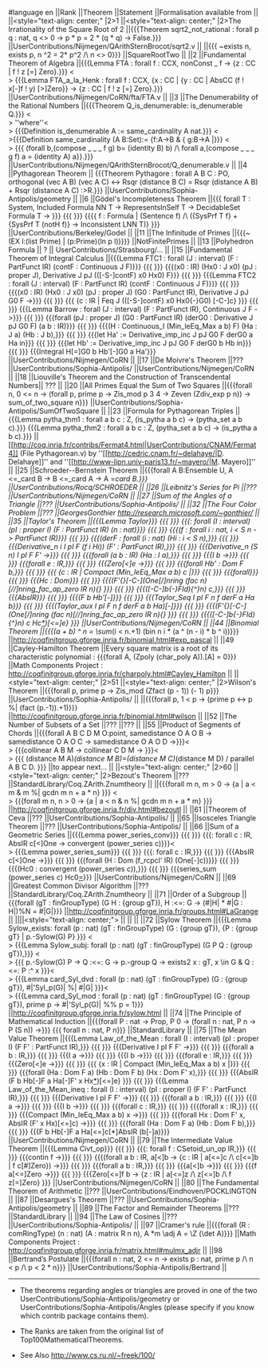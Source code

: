#language en
||Rank ||Theorem ||Statement ||Formalisation available from ||
||<style="text-align: center;" |2>1 ||<style="text-align: center;" |2>The Irrationality of the Square Root of 2 ||{{{Theorem sqrt2_not_rational : forall p q : nat, q <> 0 -> p * p = 2 * (q * q) -> False.}}} ||UserContributions/Nijmegen/QArithSternBrocot/sqrt2.v ||
||{{{  ~exists n, exists p, n ^2 = 2* p^2 /\ n <> 0}}} ||SquareRootTwo ||
||2 ||Fundamental Theorem of Algebra ||{{{Lemma FTA : forall f : CCX, nonConst _ f -> {z : CC | f ! z [=] Zero}.}}} <<BR>> {{{Lemma FTA_a_la_Henk : forall f : CCX, {x : CC | {y : CC | AbsCC (f ! x[-]f ! y) [>]Zero}} -> {z : CC | f ! z [=] Zero}.}}} ||UserContributions/Nijmegen/CoRN/fta/FTA.v ||
||3 ||The Denumerability of the Rational Numbers ||{{{Theorem Q_is_denumerable: is_denumerable Q.}}} <<BR>> ''where''<<BR>> {{{Definition is_denumerable A := same_cardinality A nat.}}} <<BR>>{{{Definition same_cardinality (A B:Set):= {f:A->B & { g:B->A |}}} <<BR>> {{{ (forall b,(compose _ _ _ f g) b= (identity B) b) /\ forall a,(compose _ _ _ g f) a = (identity A) a}}.}}} ||UserContributions/Nijmegen/QArithSternBrocot/Q_denumerable.v ||
||4 ||Pythagorean Theorem || {{{Theorem Pythagore : forall A B C : PO, orthogonal (vec A B) (vec A C) <-> Rsqr (distance B C) = Rsqr (distance A B) + Rsqr (distance A C) :>R.}}} ||UserContributions/Sophia-Antipolis/geometry ||
||6 ||Gödel's Incompleteness Theorem ||{{{ forall T : System, Included Formula NN T -> RepresentsInSelf T -> DecidableSet Formula T -> }}} {{{ }}} {{{{ f : Formula | (Sentence f) /\ ({SysPrf T f} + {SysPrf T (notH f)} -> Inconsistent LNN T)} }}} ||UserContributions/Berkeley/Godel ||
||11 ||The Infinitude of Primes ||{{{~(EX l:(list Prime) | (p:Prime)(In p l))}}} ||NotFinitePrimes ||
||13 ||Polyhedron Formula || ? || UserContributions/Strasbourg/... ||
||15 ||Fundamental Theorem of Integral Calculus ||{{{Lemma FTC1 : forall (J : interval) (F : PartFunct IR) (contF : Continuous J F)}}} {{{ }}} {{{(x0 : IR) (Hx0 : J x0) (pJ : proper J), Derivative J pJ (([-S-]contF) x0 Hx0) F}}} {{{ }}} {{{Lemma FTC2 : forall (J : interval) (F : PartFunct IR) (contF : Continuous J F)}}} {{{ }}} {{{(x0 : IR) (Hx0 : J x0) (pJ : proper J) (G0 : PartFunct IR), Derivative J pJ G0 F ->}}} {{{ }}} {{{ {c : IR | Feq J (([-S-]contF) x0 Hx0{-}G0) [-C-]c} }}} {{{ }}} {{{Lemma Barrow : forall (J : interval) (F : PartFunct IR), Continuous J F ->}}} {{{ }}} {{{forall (pJ : proper J) (G0 : PartFunct IR) (derG0 : Derivative J pJ G0 F) (a b : IR)}}} {{{ }}} {{{(H : Continuous_I (Min_leEq_Max a b) F) (Ha : J a) (Hb : J b),}}} {{{ }}} {{{let Ha' := Derivative_imp_inc J pJ G0 F derG0 a Ha in}}} {{{ }}} {{{let Hb' := Derivative_imp_inc J pJ G0 F derG0 b Hb in}}} {{{ }}} {{{Integral H[=]G0 b Hb'[-]G0 a Ha'}}} ||UserContributions/Nijmegen/CoRN ||
||17 ||De Moivre's Theorem ||??? ||UserContributions/Sophia-Antipolis/ ||UserContributions/Nijmegen/CoRN ||
||18 ||Liouville's Theorem and the Construction of Transcendental Numbers|| ??? || 
||20 ||All Primes Equal the Sum of Two Squares ||{{{forall n, 0 <= n -> (forall p, prime p -> Zis_mod p 3 4 ->  Zeven (Zdiv_exp p n)) -> sum_of_two_square n}}} ||UserContributions/Sophia-Antipolis/SumOfTwoSquare ||
||23 ||Formula for Pythagorean Triples ||{{{Lemma pytha_thm1 : forall a b c : Z, (is_pytha a b c) -> (pytha_set a b c).}}} {{{Lemma pytha_thm2 : forall a b c : Z, (pytha_set a b c) -> (is_pytha a b c).}}} ||[[http://coq.inria.fr/contribs/Fermat4.html|UserContributions/CNAM/Fermat4]] (File Pythagorean.v) by ''[[http://cedric.cnam.fr/~delahaye/|D. Delahaye]]'' and ''[[http://www-lipn.univ-paris13.fr/~mayero/|M. Mayero]]'' ||
||25 ||Schroeder--Bernstein Theorem ||{{{forall A B:Ensemble U, A <=_card B -> B <=_card A -> A =_card B.}}} ||UserContributions/Rocq/SCHROEDER ||
||26 ||Leibnitz's Series for Pi ||??? ||UserContributions/Nijmegen/CoRN ||
||27 ||Sum of the Angles of a Triangle ||??? ||UserContributions/Sophia-Antipolis/ ||
||32 ||The Four Color Problem ||??? ||GeorgesGonthier http://research.microsoft.com/~gonthier/ ||
||35 ||Taylor's Theorem ||{{{Lemma Taylor}}} {{{ }}} {{{: forall (I : interval) (pI : proper I) (F : PartFunct IR) (n : nat)}}} {{{ }}} {{{(f : forall i : nat, i < S n -> PartFunct IR)}}} {{{ }}} {{{(derF : forall (i : nat) (Hi : i < S n),}}} {{{ }}} {{{Derivative_n i I pI F (f i Hi)) (F' : PartFunct IR),}}} {{{ }}} {{{Derivative_n (S n) I pI F F' ->}}} {{{ }}} {{{forall (a b : IR) (Ha : I a),}}} {{{ }}} {{{I b ->}}} {{{ }}} {{{forall e : IR,}}} {{{ }}} {{{Zero[<]e ->}}} {{{ }}} {{{forall Hb' : Dom F b,}}} {{{ }}} {{{ {c : IR | Compact (Min_leEq_Max a b) c |}}} {{{ }}} {{{forall}}} {{{ }}} {{{Hc : Dom}}} {{{ }}} {{{(F'{*}[-C-](One[/]nring (fac n)[//]nring_fac_ap_zero IR n){*} }}} {{{ }}} {{{([-C-]b{-}FId){^}n) c,}}} {{{ }}} {{{AbsIR}}} {{{ }}} {{{(F b Hb'[-]}}} {{{ }}} {{{Taylor_Seq I pI F n f derF a Ha b}}} {{{ }}} {{{(Taylor_aux I pI F n f derF a b Ha)[-]}}} {{{ }}} {{{(F'{*}[-C-](One[/]nring (fac n)[//]nring_fac_ap_zero IR n){*} }}} {{{ }}} {{{([-C-]b{-}FId){^}n) c Hc[*](b[-]a))[<=]e} }}} ||UserContributions/Nijmegen/CoRN ||
||44 ||Binomial Theorem ||{{{(a + b) ^ n = \sum_(i < n.+1) (bin n i * (a ^ (n - i) * b ^ i))}}} ||http://coqfinitgroup.gforge.inria.fr/binomial.html#exp_pascal ||
||49 ||Cayley-Hamilton Theorem ||Every square matrix is a root of its characteristic polynomial : {{{forall A, (Zpoly (char_poly A)).[A] = 0}}} ||Math Components Project : http://coqfinitgroup.gforge.inria.fr/charpoly.html#Cayley_Hamilton ||
||<style="text-align: center;" |2>51 ||<style="text-align: center;" |2>Wilson's Theorem ||{{{forall p, prime p ->  Zis_mod (Zfact (p - 1)) (- 1) p}}} ||UserContributions/Sophia-Antipolis/ ||
||{{{forall p, 1 < p -> (prime p <-> p %| (fact (p.-1)).+1)}}} ||http://coqfinitgroup.gforge.inria.fr/binomial.html#wilson ||
||52 ||The Number of Subsets of a Set ||??? ||??? ||
||55 ||Product of Segments of Chords ||{{{forall A B C D M O:point, samedistance O A O B ->  samedistance O A O C ->  samedistance O A O D ->}}}<<BR>>   {{{collinear A B M ->  collinear C D M -> }}}<<BR>>  {{{ (distance M A)*(distance M B)=(distance M C)*(distance M D)  \/ parallel A B C D. }}} ||to appear next... ||
||<style="text-align: center;" |2>60 ||<style="text-align: center;" |2>Bezout's Theorem ||??? ||StandardLibrary/Coq.ZArith.Znumtheory ||
||{{{forall m n, m > 0 -> {a | a < m & m %| gcdn m n + a * n} }}} <<BR>> {{{forall m n, n > 0 -> {a | a < n & n %| gcdn m n + a * m} }}} ||http://coqfinitgroup.gforge.inria.fr/div.html#bezoutl ||
||61 ||Theorem of Ceva ||??? ||UserContributions/Sophia-Antipolis/ ||
||65 ||Isosceles Triangle Theorem ||??? ||UserContributions/Sophia-Antipolis/ ||
||66 ||Sum of a Geometric Series ||{{{Lemma power_series_conv}}} {{{ }}} {{{: forall c : IR, AbsIR c[<]One -> convergent (power_series c)}}}<<BR>> {{{Lemma power_series_sum}}} {{{ }}} {{{: forall c : IR,}}} {{{ }}} {{{AbsIR c[<]One ->}}} {{{ }}} {{{forall (H : Dom (f_rcpcl' IR) (One[-]c))}}} {{{ }}} {{{(Hc0 : convergent (power_series c)),}}} {{{ }}} {{{series_sum (power_series c) Hc0[=](One[/]One[-]c[//]H)}}} ||UserContributions/Nijmegen/CoRN ||
||69 ||Greatest Common Divisor Algorithm ||??? ||StandardLibrary/Coq.ZArith.Znumtheory ||
||71 ||Order of a Subgroup ||{{{forall (gT : finGroupType) (G H : {group gT}),  H :<=: G -> (#|H| * #|G : H|)%N = #|G|}}} ||http://coqfinitgroup.gforge.inria.fr/groups.html#LaGrange ||
||||<style="text-align: center;"> || || ||
||72 ||Sylow Theorem ||{{{Lemma Sylow_exists: forall (p : nat) (gT : finGroupType) (G : {group gT}), {P : {group gT} | p.-Sylow(G) P} }}} <<BR>> {{{Lemma Sylow_subj: forall (p : nat) (gT : finGroupType) (G P Q : {group gT}),}}} <<BR>> {{{ p.-Sylow(G) P -> Q :<=: G -> p.-group Q -> exists2 x : gT, x \in G & Q :<=: P :^ x  }}}<<BR>> {{{Lemma card_Syl_dvd : forall (p : nat) (gT : finGroupType) (G : {group gT}), #|'Syl_p(G)| %| #|G| }}}<<BR>> {{{Lemma card_Syl_mod : forall (p : nat) (gT : finGroupType) (G : {group gT}), prime p -> #|'Syl_p(G)| %% p = 1}}} ||http://coqfinitgroup.gforge.inria.fr/sylow.html ||
||74 ||The Principle of Mathematical Induction ||{{{forall P : nat -> Prop,  P 0 -> (forall n : nat, P n -> P (S n)) ->}}} {{{ forall n : nat, P n}}} ||StandardLibrary ||
||75 ||The Mean Value Theorem ||{{{Lemma Law_of_the_Mean : forall (I : interval) (pI : proper I) (F F' : PartFunct IR),}}} {{{ }}} {{{Derivative I pI F F' ->}}} {{{ }}} {{{forall a b : IR,}}} {{{ }}} {{{I a ->}}} {{{ }}} {{{I b ->}}} {{{ }}} {{{forall e : IR,}}} {{{ }}} {{{Zero[<]e ->}}} {{{ }}} {{{ {x : IR | Compact (Min_leEq_Max a b) x |}}} {{{ }}} {{{forall (Ha : Dom F a) (Hb : Dom F b) (Hx : Dom F' x),}}} {{{ }}} {{{AbsIR (F b Hb[-]F a Ha[-]F' x Hx[*](b[-]a))[<=]e} }}} {{{ }}} {{{Lemma Law_of_the_Mean_ineq : forall (I : interval) (pI : proper I) (F F' : PartFunct IR),}}} {{{ }}} {{{Derivative I pI F F' ->}}} {{{ }}} {{{forall a b : IR,}}} {{{ }}} {{{I a ->}}} {{{ }}} {{{I b ->}}} {{{ }}} {{{forall c : IR,}}} {{{ }}} {{{(forall x : IR,}}} {{{ }}} {{{Compact (Min_leEq_Max a b) x ->}}} {{{ }}} {{{forall Hx : Dom F' x, AbsIR (F' x Hx)[<=]c) ->}}} {{{ }}} {{{forall (Ha : Dom F a) (Hb : Dom F b),}}} {{{ }}} {{{F b Hb[-]F a Ha[<=]c[*]AbsIR (b[-]a)}}} ||UserContributions/Nijmegen/CoRN ||
||79 ||The Intermediate Value Theorem ||{{{Lemma Civt_op}}} {{{ }}} {{{: forall f : CSetoid_un_op IR,}}} {{{ }}} {{{contin f ->}}} {{{ }}} {{{(forall a b : IR, a[<]b -> {c : IR | a[<=]c /\ c[<=]b | f c[#]Zero}) ->}}} {{{ }}} {{{forall a b : IR,}}} {{{ }}} {{{a[<]b ->}}} {{{ }}} {{{f a[<=]Zero ->}}} {{{ }}} {{{Zero[<=]f b -> {z : IR | a[<=]z /\ z[<=]b /\ f z[=]Zero} }}} ||UserContributions/Nijmegen/CoRN ||
||80 ||The Fundamental Theorem of Arithmetic ||??? ||UserContributions/Eindhoven/POCKLINGTON ||
||87 ||Desargues's Theorem ||??? ||UserContributions/Sophia-Antipolis/geometry ||
||89 ||The Factor and Remainder Theorems ||??? ||StandardLibrary ||
||94 ||The Law of Cosines ||??? ||UserContributions/Sophia-Antipolis/ ||
||97 ||Cramer's rule ||{{{forall (R : comRingType) (n : nat) (A : matrix R n n), A *m \adj A = \Z (\det A)}}} ||Math Components Project : http://coqfinitgroup.gforge.inria.fr/matrix.html#mulmx_adjr ||
||98 ||Bertrand’s Postulate ||{{{forall n : nat, 2 <= n -> exists p : nat, prime p /\ n < p /\ p < 2 * n}}} ||UserContributions/Sophia-Antipolis/Bertrand ||


----
 * The theorems regarding angles or triangles are proved in one of the two UserContributions/Sophia-Antipolis/geometry or UserContributions/Sophia-Antipolis/Angles (please specify if you know which contrib package contains them).

 * The Ranks are taken from the original list of Top100MathematicalTheorems.

 * See Also http://www.cs.ru.nl/~freek/100/

